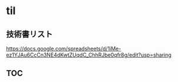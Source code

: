 # til

## 技術書リスト

https://docs.google.com/spreadsheets/d/1iMe-ez1YJAu6CcCn3NE4dKwtZUqdC_ChhRJbe0qfr8g/edit?usp=sharing

## TOC
